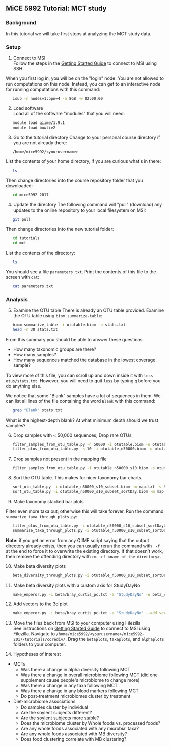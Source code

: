 ## MiCE 5992 Tutorial: MCT study

### Background
In this tutorial we will take first steps at analyzing the MCT study data.

### Setup
1. Connect to MSI  
 Follow the steps in the [Getting Started Guide](../../README.md) to connect to MSI using SSH.

 When you first log in, you will be on the "login" node. You are not allowed to run computations on this node. Instead, you can get to an interactive node for running computations with this command:
 ```bash
    isub -n nodes=1:ppn=4 -m 8GB -w 02:00:00
 ```

2. Load software  
 Load all of the software "modules" that you will need.
 ```bash
    module load qiime/1.9.1
    module load bowtie2
 ```

3. Go to the tutorial directory
 Change to your personal course directory if you are not already there:
 ```bash
    /home/mice5992/<yourusername>
 ```

 List the contents of your home directory, if you are curious what's in there:
 ```bash
    ls
 ```

 Then change directories into the course repository folder that you downloaded:
 ```bash
    cd mice5992-2017
 ```

4. Update the directory 
 The following command will "pull" (download) any updates to the online repository to your local filesystem on MSI:
 ```bash
    git pull
 ```

 Then change directories into the new tutorial folder:
 ```bash
    cd tutorials
    cd mct
 ```

 List the contents of the directory:
 ```bash
    ls
 ```
 You should see a file `parameters.txt`. Print the contents of this file to the screen with `cat`:
 
 ```bash
    cat parameters.txt
 ```

### Analysis
5. Examine the OTU table
 There is already an OTU table provided. Examine the OTU table using `biom summarize-table`:

 ```bash
    biom summarize_table -i otutable.biom -o stats.txt
    head -n 30 stats.txt
 ```
 
 From this summary you should be able to answer these questions:
  - How many taxonomic groups are there?
  - How many samples?
  - How many sequences matched the database in the lowest coverage sample?

 To view more of this file, you can scroll up and down inside it with `less otus/stats.txt`.
 However, you will need to quit `less` by typing `q` before you do anything else.

 We notice that some "Blank" samples have a lot of sequences in them. We can list all lines of the file containing the word `Blank` with this command:

 ```bash
    grep "Blank" stats.txt
 ```
 What is the highest-depth blank? At what minimum depth should we trust samples?

6. Drop samples with < 50,000 sequences, Drop rare OTUs
 ```bash
    filter_samples_from_otu_table.py -n 50000 -i otutable.biom -o otutable_n50000.biom
    filter_otus_from_otu_table.py -s 10 -i otutable_n50000.biom -o otutable_n50000_s10.biom
 ```

7. Drop samples not present in the mapping file
 ```bash
    filter_samples_from_otu_table.py -i otutable_n50000_s10.biom -o otutable_n50000_s10_subset.biom --sample_id_fp map.txt
 ```

8. Sort the OTU table. This makes for nicer taxonomy bar charts.
 ```bash
    sort_otu_table.py -i otutable_n50000_s10_subset.biom -m map.txt -s StudyDayNo -o otutable_n50000_s10_subset_sortDay.biom
    sort_otu_table.py -i otutable_n50000_s10_subset_sortDay.biom -m map.txt -s UserName -o otutable_n50000_s10_subset_sortDayUser.biom
 ```

9. Make taxonomy stacked bar plots
 
 Filter even more taxa out; otherwise this will take forever. Run the command `summarize_taxa_through_plots.py`:

 ```bash
    filter_otus_from_otu_table.py -i otutable_n50000_s10_subset_sortDayUser.biom -o otutable_n50000_s10_subset_sortDayUser_s200.biom -s 200
    summarize_taxa_through_plots.py -i otutable_n50000_s10_subset_sortDayUser_s200.biom -p parameters.txt -o taxaplots
 ```
 **Note:** if you get an error from any QIIME script saying that the output directory already exists, then you can usually rerun the command with ` -f` at the end to force it to overwrite the existing directory. If that doesn't work, then remove the offending directory with `rm -rf <name of the directory>`.

10. Make beta diversity plots

 ```bash
    beta_diversity_through_plots.py -i otutable_n50000_s10_subset_sortDayUser.biom -o beta -p parameters.txt -m map.txt -v 
 ```

11. Make beta diversity plots with a custom axis for StudyDayNo

 ```bash
    make_emperor.py -i beta/bray_curtis_pc.txt -a "StudyDayNo" -o beta_custom_axis -m map.txt
 ```

12. Add vectors to the 3d plot

 ```bash
    make_emperor.py -i beta/bray_curtis_pc.txt -a "StudyDayNo" --add_vectors "UserName,StudyDayNo" -o beta_vectors -m map.txt
 ```

13. Move the files back from MSI to your computer using Filezilla  
 See instructions on [Getting Started Guide](../../README.md) to connect to MSI using Filezilla. Navigate to `/home/mice5992/<yourusername>/mice5992-2017/tutorials/corediv/`. Drag the `betaplots`, `taxaplots`, and `alphaplots` folders to your computer.
 
 
14. Hypotheses of interest
 - MCTs
   - Was there a change in alpha diversity following MCT
   - Was there a change in overall microbiome following MCT (did one supplement cause people's microbiome to change more)
   - Was there a change in any taxa following MCT
   - Was there a change in any blood markers following MCT
   - Do post-treatment microbiomes cluster by treatment
 - Diet-microbiome associations
   - Do samples cluster by individual 
   - Are the soylent subjects different? 
   - Are the soylent subjects more stable?
   - Does the microbiome cluster by Whole foods vs. processed foods?
   - Are any whole foods associated with any microbial taxa?
   - Are any whole foods associated with MB diversity? 
   - Does food clustering correlate with MB clustering?
